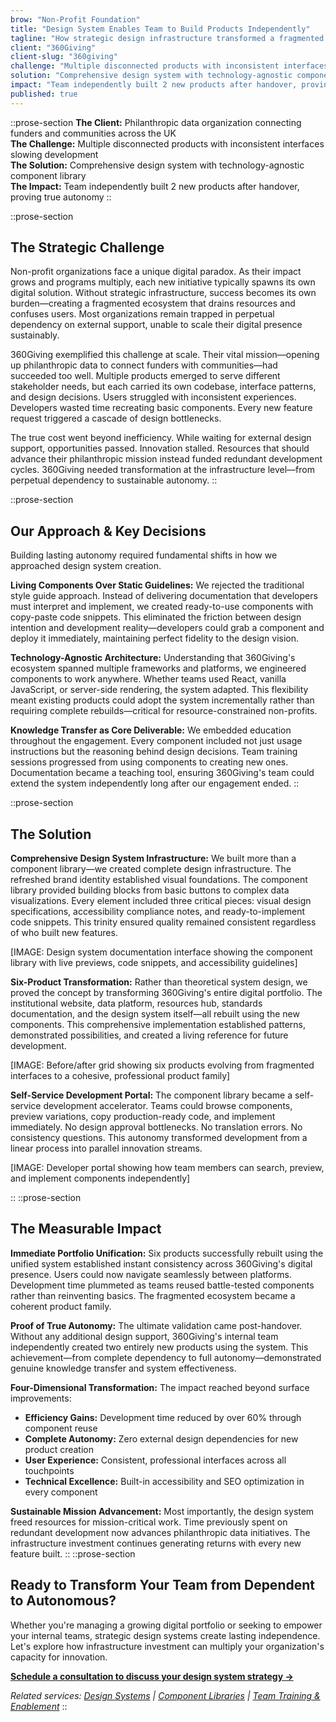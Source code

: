 ```yaml
---
brow: "Non-Profit Foundation"
title: "Design System Enables Team to Build Products Independently"
tagline: "How strategic design infrastructure transformed a fragmented digital ecosystem into a scalable platform for autonomous innovation"
client: "360Giving"
client-slug: "360giving"
challenge: "Multiple disconnected products with inconsistent interfaces slowing development"
solution: "Comprehensive design system with technology-agnostic component library"
impact: "Team independently built 2 new products after handover, proving true autonomy"
published: true
---
```


::prose-section
**The Client:** Philanthropic data organization connecting funders and communities across the UK  
**The Challenge:** Multiple disconnected products with inconsistent interfaces slowing development  
**The Solution:** Comprehensive design system with technology-agnostic component library  
**The Impact:** Team independently built 2 new products after handover, proving true autonomy
::

::prose-section
## The Strategic Challenge

Non-profit organizations face a unique digital paradox. As their impact grows and programs multiply, each new initiative typically spawns its own digital solution. Without strategic infrastructure, success becomes its own burden—creating a fragmented ecosystem that drains resources and confuses users. Most organizations remain trapped in perpetual dependency on external support, unable to scale their digital presence sustainably.

360Giving exemplified this challenge at scale. Their vital mission—opening up philanthropic data to connect funders with communities—had succeeded too well. Multiple products emerged to serve different stakeholder needs, but each carried its own codebase, interface patterns, and design decisions. Users struggled with inconsistent experiences. Developers wasted time recreating basic components. Every new feature request triggered a cascade of design bottlenecks.

The true cost went beyond inefficiency. While waiting for external design support, opportunities passed. Innovation stalled. Resources that should advance their philanthropic mission instead funded redundant development cycles. 360Giving needed transformation at the infrastructure level—from perpetual dependency to sustainable autonomy.
::

::prose-section
## Our Approach & Key Decisions

Building lasting autonomy required fundamental shifts in how we approached design system creation.

**Living Components Over Static Guidelines:** We rejected the traditional style guide approach. Instead of delivering documentation that developers must interpret and implement, we created ready-to-use components with copy-paste code snippets. This eliminated the friction between design intention and development reality—developers could grab a component and deploy it immediately, maintaining perfect fidelity to the design vision.

**Technology-Agnostic Architecture:** Understanding that 360Giving's ecosystem spanned multiple frameworks and platforms, we engineered components to work anywhere. Whether teams used React, vanilla JavaScript, or server-side rendering, the system adapted. This flexibility meant existing products could adopt the system incrementally rather than requiring complete rebuilds—critical for resource-constrained non-profits.

**Knowledge Transfer as Core Deliverable:** We embedded education throughout the engagement. Every component included not just usage instructions but the reasoning behind design decisions. Team training sessions progressed from using components to creating new ones. Documentation became a teaching tool, ensuring 360Giving's team could extend the system independently long after our engagement ended.
::

::prose-section
## The Solution

**Comprehensive Design System Infrastructure:**
We built more than a component library—we created complete design infrastructure. The refreshed brand identity established visual foundations. The component library provided building blocks from basic buttons to complex data visualizations. Every element included three critical pieces: visual design specifications, accessibility compliance notes, and ready-to-implement code snippets. This trinity ensured quality remained consistent regardless of who built new features.

[IMAGE: Design system documentation interface showing the component library with live previews, code snippets, and accessibility guidelines]

**Six-Product Transformation:**
Rather than theoretical system design, we proved the concept by transforming 360Giving's entire digital portfolio. The institutional website, data platform, resources hub, standards documentation, and the design system itself—all rebuilt using the new components. This comprehensive implementation established patterns, demonstrated possibilities, and created a living reference for future development.

[IMAGE: Before/after grid showing six products evolving from fragmented interfaces to a cohesive, professional product family]

**Self-Service Development Portal:**
The component library became a self-service development accelerator. Teams could browse components, preview variations, copy production-ready code, and implement immediately. No design approval bottlenecks. No translation errors. No consistency questions. This autonomy transformed development from a linear process into parallel innovation streams.

[IMAGE: Developer portal showing how team members can search, preview, and implement components independently]

::
::prose-section
## The Measurable Impact

**Immediate Portfolio Unification:** Six products successfully rebuilt using the unified system established instant consistency across 360Giving's digital presence. Users could now navigate seamlessly between platforms. Development time plummeted as teams reused battle-tested components rather than reinventing basics. The fragmented ecosystem became a coherent product family.

**Proof of True Autonomy:** The ultimate validation came post-handover. Without any additional design support, 360Giving's internal team independently created two entirely new products using the system. This achievement—from complete dependency to full autonomy—demonstrated genuine knowledge transfer and system effectiveness.

**Four-Dimensional Transformation:** The impact reached beyond surface improvements:
- **Efficiency Gains:** Development time reduced by over 60% through component reuse
- **Complete Autonomy:** Zero external design dependencies for new product creation
- **User Experience:** Consistent, professional interfaces across all touchpoints
- **Technical Excellence:** Built-in accessibility and SEO optimization in every component

**Sustainable Mission Advancement:** Most importantly, the design system freed resources for mission-critical work. Time previously spent on redundant development now advances philanthropic data initiatives. The infrastructure investment continues generating returns with every new feature built.
::
::prose-section
## Ready to Transform Your Team from Dependent to Autonomous?

Whether you're managing a growing digital portfolio or seeking to empower your internal teams, strategic design systems create lasting independence. Let's explore how infrastructure investment can multiply your organization's capacity for innovation.

**[Schedule a consultation to discuss your design system strategy →](#)**

*Related services: [Design Systems](#) | [Component Libraries](#) | [Team Training & Enablement](#)*
::
